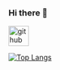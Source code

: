 ### Hi there 👋

<!--
**Tanvir4n/tanvir4n** is a ✨ _special_ ✨ repository because its `README.md` (this file) appears on your GitHub profile.

Here are some ideas to get you started:

- 🔭 I’m currently working on ...
- 🌱 I’m currently learning ...
- 👯 I’m looking to collaborate on ...
- 🤔 I’m looking for help with ...
- 💬 Ask me about ...
- 📫 How to reach me: ...
- 😄 Pronouns: ...
- ⚡ Fun fact: ...
-->
[<img src='https://cdn.jsdelivr.net/npm/simple-icons@3.0.1/icons/github.svg' alt='github' height='40'>](https://github.com/tanvir4n)  

[![Top Langs](https://github-readme-stats.vercel.app/api/top-langs/?username=tanvir4n&theme=tokyonight)](https://github.com/anuraghazra/github-readme-stats)
